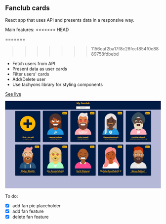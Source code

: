 ## Fanclub cards

React app that uses API and presents data in a responsive way.

Main features:
<<<<<<< HEAD

=======
>>>>>>> 1156eaf2ba17f8c26fccf854f0e8889758fdbebd
- Fetch users from API
- Present data as user cards
- Filter users' cards
- Add/Delete user
- Use tachyons library for styling components

[See live](https://miloszcwen.github.io/fans/)

![App screenshot](/public/fans.jpg)

To do:

- [x] add fan pic placeholder
- [x] add fan feature
- [x] delete fan feature
